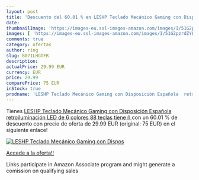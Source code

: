```yaml
---
layout: post
title: 'Descuento del 60.01 % en LESHP Teclado Mecánico Gaming con Dispos'
date: 
thumbnailImage: 'https://images-eu.ssl-images-amazon.com/images/I/51G2pzrdZYL._SL200_.jpg'
images: [ 'https://images-eu.ssl-images-amazon.com/images/I/51G2pzrdZYL._SL200_.jpg' ]
comments: true
category: ofertas
author: ring
slug: B071LHGTFR
description:
actualPrice: 29.99 EUR
currency: EUR
price: 29.99
comparePrice: 75 EUR
inStock: true
prodname: 'LESHP Teclado Mecánico Gaming con Disposición Española  retroiluminación LED de 6 colores  88 teclas  tiene ñ '
---
```


Tienes [LESHP Teclado Mecánico Gaming con Disposición Española  retroiluminación LED de 6 colores  88 teclas  tiene ñ ](https://www.amazon.es/dp/B071LHGTFR/?tag=tolees-21) con un 60.01 % de descuento con precio de oferta de 29.99 EUR (original: 75 EUR) en el siguiente enlace!

[![LESHP Teclado Mecánico Gaming con Dispos](https://images-eu.ssl-images-amazon.com/images/I/51G2pzrdZYL._SL200_.jpg)](https://www.amazon.es/dp/B071LHGTFR/?tag=tolees-21)

[Accede a la oferta!!](https://www.amazon.es/dp/B071LHGTFR/?tag=tolees-21)

Links participate in Amazon Associate program and might generate a comission on qualifying sales


